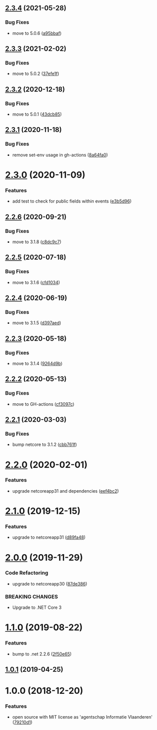 ## [2.3.4](https://github.com/informatievlaanderen/infrastructure-tests/compare/v2.3.3...v2.3.4) (2021-05-28)


### Bug Fixes

* move to 5.0.6 ([a95bbaf](https://github.com/informatievlaanderen/infrastructure-tests/commit/a95bbafd53bd8d13c091293a1b10d1ad64032767))

## [2.3.3](https://github.com/informatievlaanderen/infrastructure-tests/compare/v2.3.2...v2.3.3) (2021-02-02)


### Bug Fixes

* move to 5.0.2 ([37efe1f](https://github.com/informatievlaanderen/infrastructure-tests/commit/37efe1f8ffda949b64b0500d13fba808cfb3aaf2))

## [2.3.2](https://github.com/informatievlaanderen/infrastructure-tests/compare/v2.3.1...v2.3.2) (2020-12-18)


### Bug Fixes

* move to 5.0.1 ([43dcb85](https://github.com/informatievlaanderen/infrastructure-tests/commit/43dcb85db77519f4da2d2ef9333e79b84f63648f))

## [2.3.1](https://github.com/informatievlaanderen/infrastructure-tests/compare/v2.3.0...v2.3.1) (2020-11-18)


### Bug Fixes

* remove set-env usage in gh-actions ([8a64fa0](https://github.com/informatievlaanderen/infrastructure-tests/commit/8a64fa011e1e410f360136ea3caa6a87a8b84901))

# [2.3.0](https://github.com/informatievlaanderen/infrastructure-tests/compare/v2.2.6...v2.3.0) (2020-11-09)


### Features

* add test to check for public fields within events ([e3b5d96](https://github.com/informatievlaanderen/infrastructure-tests/commit/e3b5d96b3a2a6deded2e951e2dcc1a4a772f9e2c))

## [2.2.6](https://github.com/informatievlaanderen/infrastructure-tests/compare/v2.2.5...v2.2.6) (2020-09-21)


### Bug Fixes

* move to 3.1.8 ([c8dc9c7](https://github.com/informatievlaanderen/infrastructure-tests/commit/c8dc9c7b5054758a45ae3559de3f9831c6a52f30))

## [2.2.5](https://github.com/informatievlaanderen/infrastructure-tests/compare/v2.2.4...v2.2.5) (2020-07-18)


### Bug Fixes

* move to 3.1.6 ([cfd1034](https://github.com/informatievlaanderen/infrastructure-tests/commit/cfd1034788e2cb5afb15f77de02a9b3072b7b95c))

## [2.2.4](https://github.com/informatievlaanderen/infrastructure-tests/compare/v2.2.3...v2.2.4) (2020-06-19)


### Bug Fixes

* move to 3.1.5 ([d397aed](https://github.com/informatievlaanderen/infrastructure-tests/commit/d397aed8d778d594546ed44bf7a63db0d5394820))

## [2.2.3](https://github.com/informatievlaanderen/infrastructure-tests/compare/v2.2.2...v2.2.3) (2020-05-18)


### Bug Fixes

* move to 3.1.4 ([9264d9b](https://github.com/informatievlaanderen/infrastructure-tests/commit/9264d9b71d5a4e16ad470f6b0a3b1127f48d8ffb))

## [2.2.2](https://github.com/informatievlaanderen/infrastructure-tests/compare/v2.2.1...v2.2.2) (2020-05-13)


### Bug Fixes

* move to GH-actions ([cf3097c](https://github.com/informatievlaanderen/infrastructure-tests/commit/cf3097ccdc6a2c0855779345d27b7b6a48afb12e))

## [2.2.1](https://github.com/informatievlaanderen/infrastructure-tests/compare/v2.2.0...v2.2.1) (2020-03-03)


### Bug Fixes

* bump netcore to 3.1.2 ([cbb761f](https://github.com/informatievlaanderen/infrastructure-tests/commit/cbb761f287d9bbea6f50888e7b9bbbb7d78c91cb))

# [2.2.0](https://github.com/informatievlaanderen/infrastructure-tests/compare/v2.1.0...v2.2.0) (2020-02-01)


### Features

* upgrade netcoreapp31 and dependencies ([eef4bc2](https://github.com/informatievlaanderen/infrastructure-tests/commit/eef4bc24655f8ba02652ed6f9a5460f628e82b5f))

# [2.1.0](https://github.com/informatievlaanderen/infrastructure-tests/compare/v2.0.0...v2.1.0) (2019-12-15)


### Features

* upgrade to netcoreapp31 ([d89fa48](https://github.com/informatievlaanderen/infrastructure-tests/commit/d89fa48ba6d16ea640a2130da29e84a8c0d3a406))

# [2.0.0](https://github.com/informatievlaanderen/infrastructure-tests/compare/v1.1.0...v2.0.0) (2019-11-29)


### Code Refactoring

* upgrade to netcoreapp30 ([87de386](https://github.com/informatievlaanderen/infrastructure-tests/commit/87de386))


### BREAKING CHANGES

* Upgrade to .NET Core 3

# [1.1.0](https://github.com/informatievlaanderen/infrastructure-tests/compare/v1.0.1...v1.1.0) (2019-08-22)


### Features

* bump to .net 2.2.6 ([2f50e65](https://github.com/informatievlaanderen/infrastructure-tests/commit/2f50e65))

## [1.0.1](https://github.com/informatievlaanderen/infrastructure-tests/compare/v1.0.0...v1.0.1) (2019-04-25)

# 1.0.0 (2018-12-20)


### Features

* open source with MIT license as 'agentschap Informatie Vlaanderen' ([79210d1](https://github.com/informatievlaanderen/infrastructure-tests/commit/79210d1))
